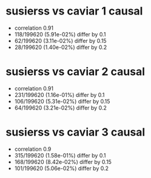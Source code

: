 # susierss vs caviar  1 causal

- correlation 0.91
- 118/199620 (5.91e-02%) differ by 0.1
- 62/199620 (3.11e-02%) differ by 0.15
- 28/199620 (1.40e-02%) differ by 0.2


# susierss vs caviar  2 causal

- correlation 0.91
- 231/199620 (1.16e-01%) differ by 0.1
- 106/199620 (5.31e-02%) differ by 0.15
- 64/199620 (3.21e-02%) differ by 0.2


# susierss vs caviar  3 causal

- correlation 0.9
- 315/199620 (1.58e-01%) differ by 0.1
- 168/199620 (8.42e-02%) differ by 0.15
- 101/199620 (5.06e-02%) differ by 0.2


